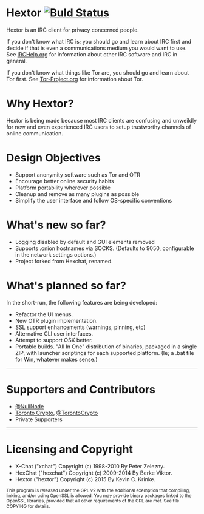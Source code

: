 # Hextor [![Buld Status](https://travis-ci.org/HextorIRC/hextor.svg?style=flat)](https://travis-ci.org/HextorIRC/hextor)

Hextor is an IRC client for privacy concerned people.

If you don't know what IRC is; you should go and learn about IRC first and decide if that is even a communications medium you would want to use. See [IRCHelp.org](http://irchelp.org) for information about other IRC software and IRC in general.

If you don't know what things like Tor are, you should go and learn about Tor first. See [Tor-Project.org](https://tor-project.org) for information about Tor.

# Why Hextor?

Hextor is being made because most IRC clients are confusing and unweildly for new and even experienced IRC users to setup trustworthy channels of online communication.

# Design Objectives

- Support anonymity software such as Tor and OTR
- Encourage better online security habits
- Platform portability wherever possible
- Cleanup and remove as many plugins as possible
- Simplify the user interface and follow OS-specific conventions

# What's new so far?

- Logging disabled by default and GUI elements removed
- Supports .onion hostnames via SOCKS. (Defaults to 9050, configurable in the network settings options.)
- Project forked from Hexchat, renamed.

# What's planned so far?

In the short-run, the following features are being developed:
- Refactor the UI menus.
- New OTR plugin implementation.
- SSL support enhancements (warnings, pinning, etc)
- Alternative CLI user interfaces.
- Attempt to support OSX better.
- Portable builds. "All In One" distribution of binaries, packaged in a single ZIP, with launcher scriptings for each supported platform. (Ie; a .bat file for Win, whatever makes sense.)

---

# Supporters and Contributors

- [@NullNode](https://twitter.com/NullNode)
- [Toronto Crypto](https://torontocrypto.org), [@TorontoCrypto](https://twitter.com/TorontoCrypto)
- Private Supporters

---

# Licensing and Copyright

- X-Chat ("xchat") Copyright (c) 1998-2010 By Peter Zelezny.  
- HexChat ("hexchat") Copyright (c) 2009-2014 By Berke Viktor.
- Hextor ("hextor") Copyright (c) 2015 By Kevin C. Krinke.

<sub>
This program is released under the GPL v2 with the additional exemption
that compiling, linking, and/or using OpenSSL is allowed. You may
provide binary packages linked to the OpenSSL libraries, provided that
all other requirements of the GPL are met.
See file COPYING for details.
</sub>
